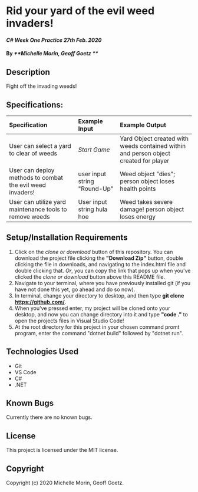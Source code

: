 # Rid your yard of the evil weed invaders!

#### _C# Week One Practice_ _27th Feb. 2020_

#### By _**Michelle Morin, Geoff Goetz **_

## Description

Fight off the invading weeds!

## Specifications:


| Specification | Example Input | Example Output |
| :------------- |:-------------| :-------------------|
| User can select a yard to clear of weeds | *Start Game*  | Yard Object created with weeds contained within and person object created for player |
| User can deploy methods to combat the evil weed invaders! | user input string "Round-Up" | Weed object "dies"; person object loses health points |
| User can utilize yard maintenance tools to remove weeds | User input string hula hoe | Weed takes severe damage! person object loses energy |



## Setup/Installation Requirements

  1. Click on the *clone or download* button of this repository. You can download the project file clicking the **"Download Zip"** button, double clicking the file in downloads, and navigating to the index.html file and double clicking that. *Or*, you can copy the link that pops up when you've clicked the *clone or download* button above this README file.
  2. Navigate to your terminal, where you have previously installed git (if you have not done this yet, go ahead and do so now).
  3. In terminal, change your directory to desktop, and then type **git clone https://github.com/**.
  4. When you've pressed enter, my project will be cloned onto your desktop, and now you can change directory into it and type **"code ."** to open the projects files in Visual Studio Code!
  5. At the root directory for this project in your chosen command promt program, enter the command "dotnet build" followed by "dotnet run".

## Technologies Used

* Git
* VS Code
* C#
* .NET


## Known Bugs
Currently there are no known bugs. 

## License

This project is licensed under the MIT license.

## Copyright

Copyright (c) 2020 Michelle Morin, Geoff Goetz.

